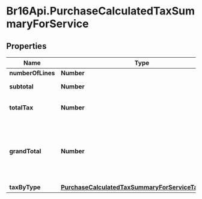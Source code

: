 # Br16Api.PurchaseCalculatedTaxSummaryForService

## Properties
Name | Type | Description | Notes
------------ | ------------- | ------------- | -------------
**numberOfLines** | **Number** | Count of lines | [optional] 
**subtotal** | **Number** | sum of all line tax attribute | [optional] 
**totalTax** | **Number** | sum of all line lineAmount attribute | [optional] 
**grandTotal** | **Number** | sum of all line lineAmount attribute - sum of all line tax attribute - sum of all line lineTaxedDiscount attribute | [optional] 
**taxByType** | [**PurchaseCalculatedTaxSummaryForServiceTaxByType**](PurchaseCalculatedTaxSummaryForServiceTaxByType.md) |  | [optional] 


